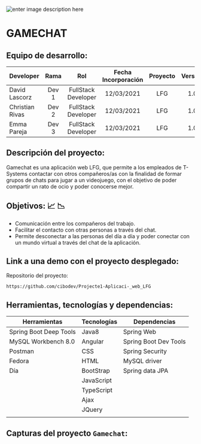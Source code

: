 ![enter image description here](https://images.unsplash.com/photo-1587620962725-abab7fe55159?ixid=MXwxMjA3fDB8MHxwaG90by1wYWdlfHx8fGVufDB8fHw=&ixlib=rb-1.2.1&auto=format&fit=crop&w=889&q=80)

# GAMECHAT


## Equipo de desarrollo:
| Developer | Rama | Rol | Fecha Incorporación | Proyecto | Versión |
| --- | :---:  | :---:  | :---:  | :---: | :---:  |
| David Lascorz | Dev 1 | FullStack Developer | 12/03/2021 | LFG  | 1.0  |
| Christian Rivas | Dev 2 | FullStack Developer | 12/03/2021 | LFG  | 1.0  | 
| Emma Pareja | Dev 3 | FullStack Developer| 12/03/2021 | LFG  | 1.0  |



## Descripción del proyecto:

Gamechat es una aplicación web LFG, que permite a los empleados de T-Systems contactar con otros compañeros/as con la finalidad de formar grupos de chats para jugar a un videojuego, con el objetivo de poder compartir un rato de ocio y poder conocerse mejor.

## Objetivos: :chart_with_upwards_trend:	📉

 - Comunicación entre los compañeros del trabajo.
 - Facilitar el contacto con otras personas a través del chat.
 - Permite desconectar a las personas del día a día y poder conectar con un mundo virtual a través del chat de la aplicación.

## Link a una demo con el proyecto desplegado:

Repositorio del proyecto:
```
https://github.com/cibodev/Projecte1-Aplicaci-_web_LFG
```

## Herramientas, tecnologías y dependencias:
| Herramientas | Tecnologías| Dependencias 
| --- | --- | ---
| Spring Boot Deep Tools |Java8 |Spring Web | 
|  MySQL Workbench 8.0| Angular | Spring Boot Dev Tools
| Postman| CSS| Spring Security
|  Fedora|HTML  | MySQL driver
| Día|BootStrap |Spring data JPA
| |JavaScript | 
| | TypeScript
| | Ajax
| |JQuery
| |

## Capturas del proyecto ``Gamechat``:

